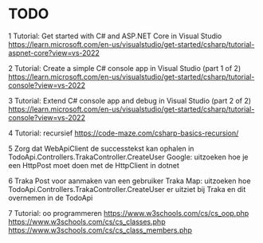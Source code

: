 # TODO
1 Tutorial: Get started with C# and ASP.NET Core in Visual Studio  
https://learn.microsoft.com/en-us/visualstudio/get-started/csharp/tutorial-aspnet-core?view=vs-2022

2 Tutorial: Create a simple C# console app in Visual Studio (part 1 of 2)
https://learn.microsoft.com/en-us/visualstudio/get-started/csharp/tutorial-console?view=vs-2022

3 Tutorial: Extend C# console app and debug in Visual Studio (part 2 of 2)
https://learn.microsoft.com/en-us/visualstudio/get-started/csharp/tutorial-console?view=vs-2022

4 Tutorial: recursief
https://code-maze.com/csharp-basics-recursion/

5 Zorg dat WebApiClient de successtekst kan ophalen in TodoApi.Controllers.TrakaController.CreateUser
Google: uitzoeken hoe je een HttpPost moet doen met de HttpClient in dotnet

6 Traka Post voor aanmaken van een gebruiker
Traka Map: uitzoeken hoe TodoApi.Controllers.TrakaController.CreateUser er uitziet bij Traka en dit overnemen in de TodoApi

7 Tutorial: oo programmeren
https://www.w3schools.com/cs/cs_oop.php
https://www.w3schools.com/cs/cs_classes.php
https://www.w3schools.com/cs/cs_class_members.php